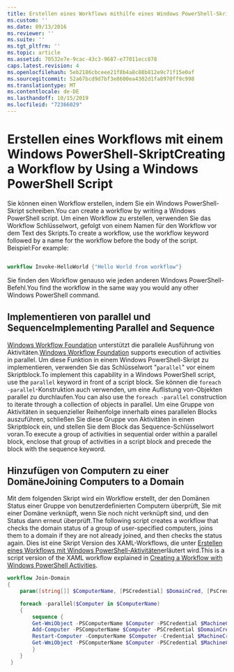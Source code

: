 ```yaml
---
title: Erstellen eines Workflows mithilfe eines Windows PowerShell-Skripts | Microsoft-Dokumentation
ms.custom: ''
ms.date: 09/13/2016
ms.reviewer: ''
ms.suite: ''
ms.tgt_pltfrm: ''
ms.topic: article
ms.assetid: 70532e7e-9cac-43c3-9687-e77011ecc878
caps.latest.revision: 4
ms.openlocfilehash: 5eb2186cbceee21f8b4a8c88b812e9c71f15e0af
ms.sourcegitcommit: 52a67bcd9d7bf3e8600ea4302d1fa8970ff9c998
ms.translationtype: MT
ms.contentlocale: de-DE
ms.lasthandoff: 10/15/2019
ms.locfileid: "72366029"
---
```

# <a name="creating-a-workflow-by-using-a-windows-powershell-script"></a><span data-ttu-id="9646f-102">Erstellen eines Workflows mit einem Windows PowerShell-Skript</span><span class="sxs-lookup"><span data-stu-id="9646f-102">Creating a Workflow by Using a Windows PowerShell Script</span></span>

<span data-ttu-id="9646f-103">Sie können einen Workflow erstellen, indem Sie ein Windows PowerShell-Skript schreiben.</span><span class="sxs-lookup"><span data-stu-id="9646f-103">You can create a workflow by writing a Windows PowerShell script.</span></span> <span data-ttu-id="9646f-104">Um einen Workflow zu erstellen, verwenden Sie das Workflow Schlüsselwort, gefolgt von einem Namen für den Workflow vor dem Text des Skripts.</span><span class="sxs-lookup"><span data-stu-id="9646f-104">To create a workflow, use the workflow keyword followed by a name for the workflow before the body of the script.</span></span> <span data-ttu-id="9646f-105">Beispiel:</span><span class="sxs-lookup"><span data-stu-id="9646f-105">For example:</span></span>

```powershell

workflow Invoke-HelloWorld {"Hello World from workflow"}
```

<span data-ttu-id="9646f-106">Sie finden den Workflow genauso wie jeden anderen Windows PowerShell-Befehl.</span><span class="sxs-lookup"><span data-stu-id="9646f-106">You find the workflow in the same way you would any other Windows PowerShell command.</span></span>

## <a name="implementing-parallel-and-sequence"></a><span data-ttu-id="9646f-107">Implementieren von parallel und Sequence</span><span class="sxs-lookup"><span data-stu-id="9646f-107">Implementing Parallel and Sequence</span></span>

<span data-ttu-id="9646f-108">[Windows Workflow Foundation](https://msdn.microsoft.com/en-us/library/ms735967.aspx) unterstützt die parallele Ausführung von Aktivitäten.</span><span class="sxs-lookup"><span data-stu-id="9646f-108">[Windows Workflow Foundation](https://msdn.microsoft.com/en-us/library/ms735967.aspx) supports execution of activities in parallel.</span></span> <span data-ttu-id="9646f-109">Um diese Funktion in einem Windows PowerShell-Skript zu implementieren, verwenden Sie das Schlüsselwort "`parallel`" vor einem Skriptblock.</span><span class="sxs-lookup"><span data-stu-id="9646f-109">To implement this capability in a Windows PowerShell script, use the `parallel` keyword in front of a script block.</span></span> <span data-ttu-id="9646f-110">Sie können die `foreach -parallel`-Konstruktion auch verwenden, um eine Auflistung von-Objekten parallel zu durchlaufen.</span><span class="sxs-lookup"><span data-stu-id="9646f-110">You can also use the `foreach -parallel` construction to iterate through a collection of objects in parallel.</span></span> <span data-ttu-id="9646f-111">Um eine Gruppe von Aktivitäten in sequenzieller Reihenfolge innerhalb eines parallelen Blocks auszuführen, schließen Sie diese Gruppe von Aktivitäten in einen Skriptblock ein, und stellen Sie dem Block das Sequence-Schlüsselwort voran.</span><span class="sxs-lookup"><span data-stu-id="9646f-111">To execute a group of activities in sequential order within a parallel block, enclose that group of activities in a script block and precede the block with the sequence keyword.</span></span>

## <a name="joining-computers-to-a-domain"></a><span data-ttu-id="9646f-112">Hinzufügen von Computern zu einer Domäne</span><span class="sxs-lookup"><span data-stu-id="9646f-112">Joining Computers to a Domain</span></span>

<span data-ttu-id="9646f-113">Mit dem folgenden Skript wird ein Workflow erstellt, der den Domänen Status einer Gruppe von benutzerdefinierten Computern überprüft, Sie mit einer Domäne verknüpft, wenn Sie noch nicht verknüpft sind, und den Status dann erneut überprüft.</span><span class="sxs-lookup"><span data-stu-id="9646f-113">The following script creates a workflow that checks the domain status of a group of user-specified computers, joins them to a domain if they are not already joined, and then checks the status again.</span></span> <span data-ttu-id="9646f-114">Dies ist eine Skript Version des XAML-Workflows, die unter [Erstellen eines Workflows mit Windows PowerShell-Aktivitäten](./creating-a-workflow-with-windows-powershell-activities.md)erläutert wird.</span><span class="sxs-lookup"><span data-stu-id="9646f-114">This is a script version of the XAML workflow explained in [Creating a Workflow with Windows PowerShell Activities](./creating-a-workflow-with-windows-powershell-activities.md).</span></span>

```powershell
workflow Join-Domain
{
    param([string[]] $ComputerName, [PSCredential] $DomainCred, [PsCredential] $MachineCred)

    foreach -parallel($Computer in $ComputerName)
    {
        sequence {
        Get-WmiObject -PSComputerName $Computer -PSCredential $MachineCred
        Add-Computer -PSComputerName $Computer -PSCredential $DomainCred
        Restart-Computer -ComputerName $Computer -Credential $MachineCred -For PowerShell -Force -Wait -PSComputerName ""
        Get-WmiObject -PSComputerName $Computer -PSCredential $MachineCred
        }
    }
 }

```